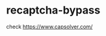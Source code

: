 # recaptcha-bypass
check https://www.capsolver.com/ 



















                               